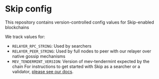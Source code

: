 # Skip config
This repository contains version-controlled config values for Skip-enabled blockchains

We track values for: 
* `RELAYER_RPC_STRING`: Used by searchers 
* `RELAYER_PEER_STRING`: Used by full nodes to peer with our relayer over native gossip mechanisms
* `MEV_TENDERMINT_VERSION`: Version of mev-tendermint expected by the chain 
For instructions to get started with Skip as a searcher or a validator, [please see our docs](https://docs.skip.money).
